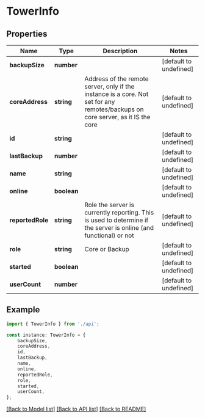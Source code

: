 # TowerInfo


## Properties

Name | Type | Description | Notes
------------ | ------------- | ------------- | -------------
**backupSize** | **number** |  | [default to undefined]
**coreAddress** | **string** | Address of the remote server, only if the instance is a core. Not set for any remotes/backups on core server, as it IS the core | [default to undefined]
**id** | **string** |  | [default to undefined]
**lastBackup** | **number** |  | [default to undefined]
**name** | **string** |  | [default to undefined]
**online** | **boolean** |  | [default to undefined]
**reportedRole** | **string** | Role the server is currently reporting. This is used to determine if the server is online (and functional) or not | [default to undefined]
**role** | **string** | Core or Backup | [default to undefined]
**started** | **boolean** |  | [default to undefined]
**userCount** | **number** |  | [default to undefined]

## Example

```typescript
import { TowerInfo } from './api';

const instance: TowerInfo = {
    backupSize,
    coreAddress,
    id,
    lastBackup,
    name,
    online,
    reportedRole,
    role,
    started,
    userCount,
};
```

[[Back to Model list]](../README.md#documentation-for-models) [[Back to API list]](../README.md#documentation-for-api-endpoints) [[Back to README]](../README.md)
